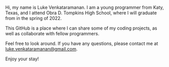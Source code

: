 Hi, my name is Luke Venkataramanan. I am a young programmer from Katy, Texas, and I attend Obra D. Tompkins High School, where I will graduate from in the spring of 2022.

This GitHub is a place where I can share some of my coding projects, as well as collaborate with fellow programmers.

Feel free to look around. 
If you have any questions, please contact me at luke.venkataramanan@gmail.com.

Enjoy your stay!
